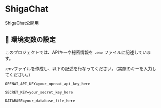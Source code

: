 # ShigaChat
ShigaChat公開用

## 🌱 環境変数の設定

このプロジェクトでは、APIキーや秘密情報を `.env` ファイルに記述しています。

.envファイルを作成し、以下の記述を行なってください。（実際のキーを入力してください。）

```.env
OPENAI_API_KEY=your_openai_api_key_here

SECRET_KEY=your_secret_key_here

DATABASE=your_database_file_here
```
